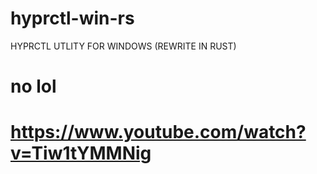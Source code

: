 # hyprctl-win-rs
HYPRCTL UTLITY FOR WINDOWS (REWRITE IN RUST)


# no lol
# https://www.youtube.com/watch?v=Tiw1tYMMNig
